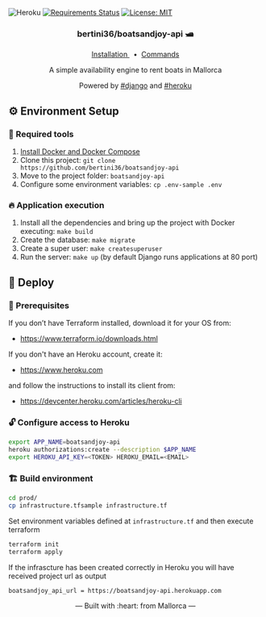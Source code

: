 ![Heroku](https://heroku-badge.herokuapp.com/?app=heroku-badge)
[![Requirements Status](https://requires.io/github/bertini36/boatsandjoy-api/requirements.svg?branch=master)](https://requires.io/github/bertini36/boatsandjoy-api/requirements/?branch=master)
[![License: MIT](https://img.shields.io/badge/License-MIT-blue.svg)](https://opensource.org/licenses/MIT)

<h3 align="center">
    bertini36/boatsandjoy-api 🛥️
</h3>
<p align="center">
  <a href="#-environment-setup" target="_blank">
    Installation
  </a>&nbsp;&nbsp;•&nbsp;
  <a href="https://github.com/bertini36/boatsandjoy-api/blob/master/Makefile" target="_blank">
    Commands
  </a>
</p>
<p align="center">
A simple availability engine to rent boats in Mallorca
</p>
<p align="center">
Powered by <a href="https://www.djangoproject.com//" target="_blank">#django</a> and
<a href="https://www.heroku.com/" target="_blank">#heroku</a>
</p>

## ⚙️ Environment Setup

### 🐳 Required tools

1. [Install Docker and Docker Compose](https://www.docker.com/get-started)
2. Clone this project: `git clone https://github.com/bertini36/boatsandjoy-api`
3. Move to the project folder: `boatsandjoy-api`
4. Configure some environment variables: `cp .env-sample .env`

### 🔥 Application execution

1. Install all the dependencies and bring up the project with Docker executing: `make build`
2. Create the database: `make migrate`
3. Create a super user: `make createsuperuser`
4. Run the server: `make up` (by default Django runs applications at 80 port)

## 🚀 Deploy

### 📝 Prerequisites

If you don’t have Terraform installed, download it for your OS from: 

- https://www.terraform.io/downloads.html

If you don't have an Heroku account, create it:

- https://www.heroku.com

and follow the instructions to install its client from:

- https://devcenter.heroku.com/articles/heroku-cli

### 🔓 Configure access to Heroku

```bash
export APP_NAME=boatsandjoy-api
heroku authorizations:create --description $APP_NAME
export HEROKU_API_KEY=<TOKEN> HEROKU_EMAIL=<EMAIL>
```

### 🏗️  Build environment

```bash
cd prod/
cp infrastructure.tfsample infrastructure.tf
```

Set environment variables defined at `infrastructure.tf` and then execute terraform

```bash
terraform init
terraform apply
```

If the infrascture has been created correctly in Heroku you will have received project url as output
```
boatsandjoy_api_url = https://boatsandjoy-api.herokuapp.com
```

<p align="center">&mdash; Built with :heart: from Mallorca &mdash;</p>

